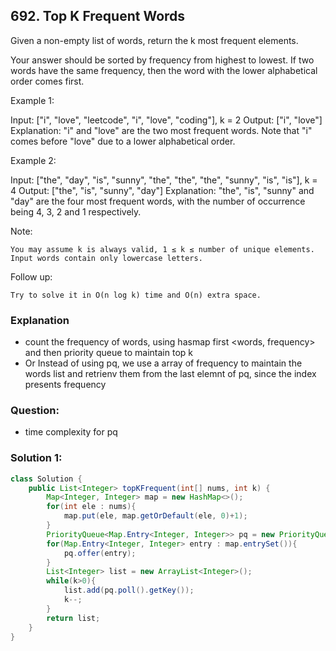 ## 692. Top K Frequent Words
Given a non-empty list of words, return the k most frequent elements.

Your answer should be sorted by frequency from highest to lowest. If two words have the same frequency, then the word with the lower alphabetical order comes first.

Example 1:

Input: ["i", "love", "leetcode", "i", "love", "coding"], k = 2
Output: ["i", "love"]
Explanation: "i" and "love" are the two most frequent words.
    Note that "i" comes before "love" due to a lower alphabetical order.

Example 2:

Input: ["the", "day", "is", "sunny", "the", "the", "the", "sunny", "is", "is"], k = 4
Output: ["the", "is", "sunny", "day"]
Explanation: "the", "is", "sunny" and "day" are the four most frequent words,
    with the number of occurrence being 4, 3, 2 and 1 respectively.

Note:

    You may assume k is always valid, 1 ≤ k ≤ number of unique elements.
    Input words contain only lowercase letters.

Follow up:

    Try to solve it in O(n log k) time and O(n) extra space.

### Explanation
- count the frequency of words, using hasmap first <words, frequency> and then priority queue to maintain top k
- Or Instead of using pq, we use a array of frequency to maintain the words list and retrienv them from the last elemnt of pq, since the index presents frequency

### Question:
- time complexity for pq

### Solution 1:
```java
class Solution {
    public List<Integer> topKFrequent(int[] nums, int k) {
        Map<Integer, Integer> map = new HashMap<>();
        for(int ele : nums){
            map.put(ele, map.getOrDefault(ele, 0)+1);
        }
        PriorityQueue<Map.Entry<Integer, Integer>> pq = new PriorityQueue<Map.Entry<Integer, Integer>>((a, b)-> b.getValue() - a.getValue()==0?b.getKey()-a.getKey() : b.getValue()-a.getValue());
        for(Map.Entry<Integer, Integer> entry : map.entrySet()){
            pq.offer(entry);
        }
        List<Integer> list = new ArrayList<Integer>();
        while(k>0){
            list.add(pq.poll().getKey());
            k--;
        }
        return list;
    }
}
```
